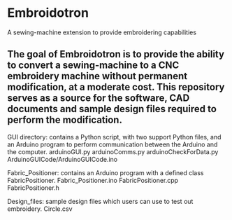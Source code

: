 # Embroidotron
A sewing-machine extension to provide embroidering capabilities

The goal of Embroidotron is to provide the ability to convert a sewing-machine to a CNC embroidery machine without permanent modification, at a moderate cost.
This repository serves as a source for the software, CAD documents and sample design files required to perform the modification.
---
GUI directory: contains a Python script, with two support Python files, and an Arduino program to perform communication between the Arduino and the computer.
  arduinoGUI.py
  arduinoComms.py
  arduinoCheckForData.py
  ArduinoGUICode/ArduinoGUICode.ino

Fabric_Positioner: contains an Arduino program with a defined class FabricPositioner.
  Fabric_Positioner.ino
  FabricPositioner.cpp
  FabricPositioner.h

Design_files: sample design files which users can use to test out embroidery.
  Circle.csv


